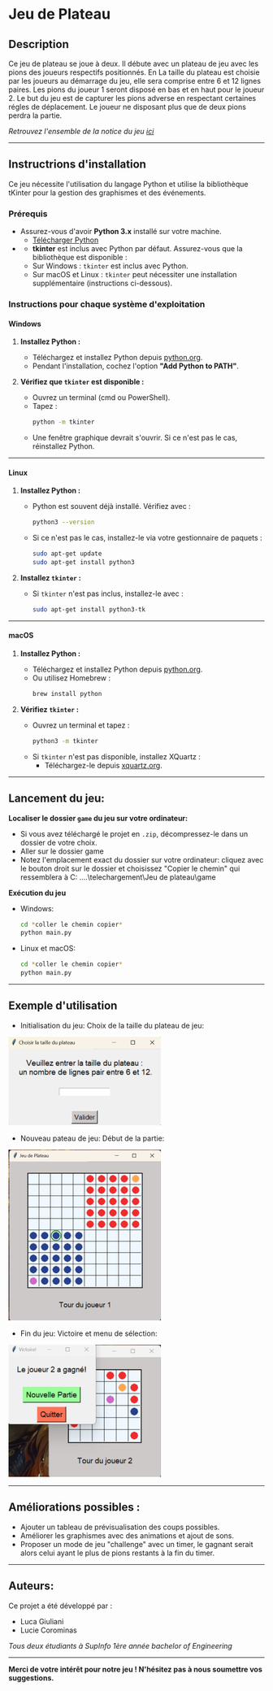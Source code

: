 # Jeu de Plateau

## Description

Ce jeu de plateau se joue à deux. Il débute avec un plateau de jeu avec les pions des joueurs respectifs positionnés. En
La taille du plateau est choisie par les joueurs au démarrage du jeu, elle sera comprise entre 6 et 12 lignes paires.
Les pions du joueur 1 seront disposé en bas et en haut pour le joueur 2.
Le but du jeu est de capturer les pions adverse en respectant certaines régles de déplacement. 
Le joueur ne disposant plus que de deux pions perdra la partie. 

*Retrouvez l'ensemble de la notice du jeu [ici](/documents/Notice.md)*

---

## Instructrions d'installation

Ce jeu nécessite l'utilisation du langage Python et utilise la bibliothèque tKinter pour la gestion des graphismes et des événements.

### Prérequis

- Assurez-vous d'avoir **Python 3.x** installé sur votre machine.
    - [Télécharger Python](https://www.python.org/downloads/)
- - **tkinter** est inclus avec Python par défaut. Assurez-vous que la bibliothèque est disponible :
  - Sur Windows : `tkinter` est inclus avec Python.
  - Sur macOS et Linux : `tkinter` peut nécessiter une installation supplémentaire (instructions ci-dessous).

### Instructions pour chaque système d'exploitation

#### **Windows**

1. **Installez Python :**
   - Téléchargez et installez Python depuis [python.org](https://www.python.org/downloads/).
   - Pendant l'installation, cochez l'option **"Add Python to PATH"**.

2. **Vérifiez que `tkinter` est disponible :**
   - Ouvrez un terminal (cmd ou PowerShell).
   - Tapez :
     ```bash
     python -m tkinter
     ```
   - Une fenêtre graphique devrait s'ouvrir. Si ce n'est pas le cas, réinstallez Python.

---

#### **Linux**

1. **Installez Python :**
   - Python est souvent déjà installé. Vérifiez avec :
     ```bash
     python3 --version
     ```
   - Si ce n'est pas le cas, installez-le via votre gestionnaire de paquets :
     ```bash
     sudo apt-get update
     sudo apt-get install python3
     ```

2. **Installez `tkinter` :**
   - Si `tkinter` n'est pas inclus, installez-le avec :
     ```bash
     sudo apt-get install python3-tk
     ```
---

#### **macOS**

1. **Installez Python :**
   - Téléchargez et installez Python depuis [python.org](https://www.python.org/downloads/).
   - Ou utilisez Homebrew :
     ```bash
     brew install python
     ```

2. **Vérifiez `tkinter` :**
   - Ouvrez un terminal et tapez :
     ```bash
     python3 -m tkinter
     ```
   - Si `tkinter` n'est pas disponible, installez XQuartz :
     - Téléchargez-le depuis [xquartz.org](https://www.xquartz.org/).
---

## Lancement du jeu:
**Localiser le dossier `game` du jeu sur votre ordinateur:**
- Si vous avez téléchargé le projet en `.zip`, décompressez-le dans un dossier de votre choix.
- Aller sur le dossier game
- Notez l'emplacement exact du dossier sur votre ordinateur: cliquez avec le bouton droit sur le dossier et choisissez "Copier le chemin" qui ressemblera à C: ....\telechargement\Jeu de plateau\game

**Exécution du jeu**
- Windows:
  ```bash
  cd *coller le chemin copier*
  python main.py
  ```
- Linux et macOS:
  ```bash
  cd *coller le chemin copier*
  python main.py
  ```
---

## Exemple d'utilisation

- Initialisation du jeu: Choix de la taille du plateau de jeu: 

![Capture d'écran](picture/select.png)

- Nouveau pateau de jeu: Début de la partie:

![Capture d'écran](picture/new_game.png)

- Fin du jeu: Victoire et menu de sélection:

![Capture d'écran](picture/victory.png)

---

## Améliorations possibles : 

- Ajouter un tableau de prévisualisation des coups possibles.
- Améliorer les graphismes avec des animations et ajout de sons.
- Proposer un mode de jeu "challenge" avec un timer, le gagnant serait alors celui ayant le plus de pions restants à la fin du timer. 

---

## Auteurs:
Ce projet a été développé par :
- Luca Giuliani 
- Lucie Corominas

*Tous deux étudiants à SupInfo 1ère année bachelor of Engineering*

---

**Merci de votre intérêt pour notre jeu ! N'hésitez pas à nous soumettre vos suggestions.**
